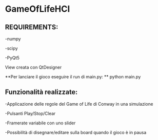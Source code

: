 # GameOfLifeHCI

## REQUIREMENTS:

-numpy

-scipy

-PyQt5


View creata con QtDesigner

**Per lanciare il gioco eseguire il run di main.py:  **
python main.py

##  Funzionalità realizzate:

-Applicazione delle regole del Game of Life di Conway in una simulazione

-Pulsanti Play/Stop/Clear

-Framerate variabile con uno slider

-Possibilità di disegnare/editare sulla board quando il gioco è in pausa 


